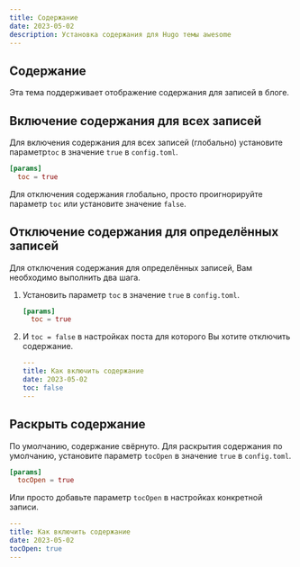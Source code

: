 ```yaml
---
title: Содержание
date: 2023-05-02
description: Установка содержания для Hugo темы awesome
---
```


## Содержание

Эта тема поддерживает отображение содержания для записей в блоге.

## Включение содержания для всех записей

Для включения содержания для всех записей (глобально) установите параметр`toc` в значение `true` в `config.toml`.

```toml
[params]
  toc = true
```

Для отключения содержания глобально, просто проигнорируйте параметр `toc` или установите значение `false`.
 
## Отключение содержания для определённых записей

Для отключения содержания для определённых записей, Вам необходимо выполнить два шага.

1.  Установить параметр `toc` в значение `true` в `config.toml`.

    ```toml
    [params]
      toc = true
    ```

2.  И `toc = false` в настройках поста для которого Вы хотите отключить содержание.

    ```yaml
    ---
    title: Как включить содержание
    date: 2023-05-02
    toc: false
    ---
    ```

## Раскрыть содержание

По умолчанию, содержание свёрнуто. Для раскрытия содержания по умолчанию, установите параметр `tocOpen` в значение `true` в `config.toml`.

```toml
[params]
  tocOpen = true
```

Или просто добавьте параметр `tocOpen` в настройках конкретной записи.

```yaml
---
title: Как включить содержание
date: 2023-05-02
tocOpen: true
---
```